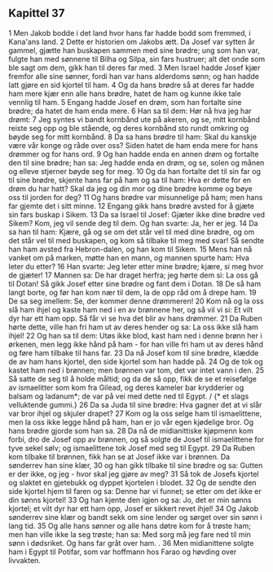 ## Kapittel 37

1 Men Jakob bodde i det land hvor hans far hadde bodd som fremmed, i Kana'ans land.
2 Dette er historien om Jakobs ætt. Da Josef var sytten år gammel, gjætte han buskapen sammen med sine brødre; ung som han var, fulgte han med sønnene til Bilha og Silpa, sin fars hustruer; alt det onde som ble sagt om dem, gikk han til deres far med.
3 Men Israel hadde Josef kjær fremfor alle sine sønner, fordi han var hans alderdoms sønn; og han hadde latt gjøre en sid kjortel til ham.
4 Og da hans brødre så at deres far hadde ham mere kjær enn alle hans brødre, hatet de ham og kunne ikke tale vennlig til ham.
5 Engang hadde Josef en drøm, som han fortalte sine brødre; da hatet de ham enda mere.
6 Han sa til dem: Hør nå hva jeg har drømt:
7 Jeg syntes vi bandt kornbånd ute på akeren, og se, mitt kornbånd reiste seg opp og ble stående, og deres kornbånd sto rundt omkring og bøyde seg for mitt kornbånd.
8 Da sa hans brødre til ham: Skal du kanskje være vår konge og råde over oss? Siden hatet de ham enda mere for hans drømmer og for hans ord.
9 Og han hadde enda en annen drøm og fortalte den til sine brødre; han sa: Jeg hadde enda en drøm, og se, solen og månen og elleve stjerner bøyde seg for meg.
10 Og da han fortalte det til sin far og til sine brødre, skjente hans far på ham og sa til ham: Hva er dette for en drøm du har hatt? Skal da jeg og din mor og dine brødre komme og bøye oss til jorden for deg?
11 Og hans brødre var misunnelige på ham; men hans far gjemte det i sitt minne.
12 Engang gikk hans brødre avsted for å gjæte sin fars buskap i Sikem.
13 Da sa Israel til Josef: Gjæter ikke dine brødre ved Sikem? Kom, jeg vil sende deg til dem. Og han svarte: Ja, her er jeg.
14 Da sa han til ham: Kjære, gå og se om det står vel til med dine brødre, og om det står vel til med buskapen, og kom så tilbake til meg med svar! Så sendte han ham avsted fra Hebron-dalen, og han kom til Sikem.
15 Mens han nå vanket om på marken, møtte han en mann, og mannen spurte ham: Hva leter du etter?
16 Han svarte: Jeg leter etter mine brødre; kjære, si meg hvor de gjæter!
17 Mannen sa: De har draget herfra; jeg hørte dem si: La oss gå til Dotan! Så gikk Josef etter sine brødre og fant dem i Dotan.
18 De så ham langt borte, og før han kom nær til dem, la de opp råd om å drepe ham.
19 De sa seg imellem: Se, der kommer denne drømmeren!
20 Kom nå og la oss slå ham ihjel og kaste ham ned i en av brønnene her, og så vil vi si: Et vilt dyr har ett ham opp. Så får vi se hva det blir av hans drømmer.
21 Da Ruben hørte dette, ville han fri ham ut av deres hender og sa: La oss ikke slå ham ihjel!
22 Og han sa til dem: Utøs ikke blod, kast ham ned i denne brønn her i ørkenen, men legg ikke hånd på ham - for han ville fri ham ut av deres hånd og føre ham tilbake til hans far.
23 Da nå Josef kom til sine brødre, klædde de av ham hans kjortel, den side kjortel som han hadde på.
24 Og de tok og kastet ham ned i brønnen; men brønnen var tom, det var intet vann i den.
25 Så satte de seg til å holde måltid; og da de så opp, fikk de se et reisefølge av ismaelitter som kom fra Gilead, og deres kameler bar krydderier og balsam og ladanum*; de var på vei med dette ned til Egypt. / {* et slags velluktende gummi.}
26 Da sa Juda til sine brødre: Hva gagner det at vi slår var bror ihjel og skjuler drapet?
27 Kom og la oss selge ham til ismaelittene, men la oss ikke legge hånd på ham, han er jo vår egen kjødelige bror. Og hans brødre gjorde som han sa.
28 Da nå de midianittiske kjøpmenn kom forbi, dro de Josef opp av brønnen, og så solgte de Josef til ismaelittene for tyve sekel sølv; og ismaelittene tok Josef med seg til Egypt.
29 Da Ruben kom tilbake til brønnen, fikk han se at Josef ikke var i brønnen. Da sønderrev han sine klær,
30 og han gikk tilbake til sine brødre og sa: Gutten er der ikke, og jeg - hvor skal jeg gjøre av meg?
31 Så tok de Josefs kjortel og slaktet en gjetebukk og dyppet kjortelen i blodet.
32 Og de sendte den side kjortel hjem til faren og sa: Denne har vi funnet; se etter om det ikke er din sønns kjortel!
33 Og han kjente den igjen og sa: Jo, det er min sønns kjortel; et vilt dyr har ett ham opp, Josef er sikkert revet ihjel!
34 Og Jakob sønderrev sine klær og bandt sekk om sine lender og sørget over sin sønn i lang tid.
35 Og alle hans sønner og alle hans døtre kom for å trøste ham; men han ville ikke la seg trøste; han sa: Med sorg må jeg fare ned til min sønn i dødsriket. Og hans far gråt over ham. .
36 Men midianittene solgte ham i Egypt til Potifar, som var hoffmann hos Farao og høvding over livvakten.
